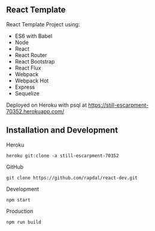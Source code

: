 ## React Template

React Template Project using:

- ES6 with Babel
- Node
- React
- React Router
- React Bootstrap
- React Flux
- Webpack
- Webpack Hot
- Express
- Sequelize

Deployed on Heroku with psql at https://still-escarpment-70352.herokuapp.com/

## Installation and Development

Heroku
```
heroku git:clone -a still-escarpment-70352
```

GitHub
```
git clone https://github.com/rapdal/react-dev.git
```

Development
```
npm start
```
Production
```
npm run build
```